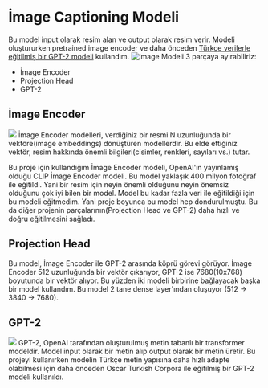 # İmage Captioning Modeli
Bu model input olarak resim alan ve output olarak resim verir.
Modeli oluştururken pretrained image encoder ve daha önceden [Türkçe verilerle eğitilmiş bir GPT-2 modeli](https://huggingface.co/redrussianarmy/gpt2-turkish-cased) kullandım.
![image](https://user-images.githubusercontent.com/77508537/184653010-23384f2f-e8aa-4afc-a6c2-90103a8ba3d8.png)
Modeli 3 parçaya ayırabiliriz:
- İmage Encoder
- Projection Head
- GPT-2

## İmage Encoder
<img src="../../main/images/clip_image_encoder.jpg">
İmage  Encoder modelleri, verdiğiniz bir resmi N uzunluğunda bir vektöre(image embeddings) dönüştüren modellerdir. Bu elde ettiğiniz vektör, resim hakkında önemli bilgileri(cisimler, renkleri, sayıları vs.) tutar.

Bu proje için kullandığım İmage Encoder modeli, OpenAI'ın yayınlamış olduğu CLIP İmage Encoder modeli. Bu model yaklaşık 400 milyon fotoğraf ile eğitildi. Yani bir resim için neyin önemli olduğunu neyin önemsiz olduğunu çok iyi bilen bir model. Model bu kadar fazla veri ile eğitildiği için bu modeli eğitmedim. Yani proje boyunca bu model hep dondurulmuştu. Bu da diğer projenin parçalarının(Projection Head ve GPT-2) daha hızlı ve doğru eğitilmesini sağladı.

## Projection Head
Bu model, İmage Encoder ile GPT-2 arasında köprü görevi görüyor. İmage Encoder 512 uzunluğunda bir vektör çıkarıyor, GPT-2 ise 7680(10x768) boyutunda bir vektör alıyor. Bu yüzden iki modeli birbirine bağlayacak başka bir model kullandım. Bu model 2 tane dense layer'ından oluşuyor (512 -> 3840 -> 7680). 

## GPT-2 
<img src="../../main/images/GPT-2.gif">
GPT-2, OpenAI tarafından oluşturulmuş metin tabanlı bir transformer modeldir. Model input olarak bir metin alıp output olarak bir metin üretir. Bu projeyi kullanırken modelin Türkçe metin yapısına daha hızlı adapte olabilmesi için daha önceden
Oscar Turkish Corpora ile eğitilmiş bir GPT-2 modeli kullanıldı.

